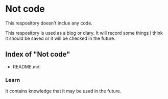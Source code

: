 # Not code 
This respository doesn't inclue any  code. 

This respository is used as a blog or diary. It will record some things I think it should be saved or it will be checked in the future. 

## Index of "Not code"

- README.md
### Learn

It contains knowledge that it may be used in the future. 
